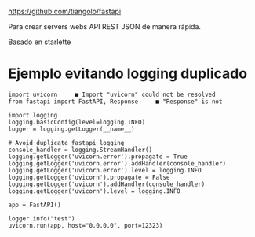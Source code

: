 https://github.com/tiangolo/fastapi

Para crear servers webs API REST JSON de manera rápida.

Basado en starlette



# Ejemplo evitando logging duplicado
```
import uvicorn     ■ Import "uvicorn" could not be resolved
from fastapi import FastAPI, Response     ■ "Response" is not

import logging
logging.basicConfig(level=logging.INFO)
logger = logging.getLogger(__name__)

# Avoid duplicate fastapi logging
console_handler = logging.StreamHandler()
logging.getLogger('uvicorn.error').propagate = True
logging.getLogger('uvicorn.error').addHandler(console_handler)
logging.getLogger('uvicorn.error').level = logging.INFO
logging.getLogger('uvicorn').propagate = False
logging.getLogger('uvicorn').addHandler(console_handler)
logging.getLogger('uvicorn').level = logging.INFO

app = FastAPI()

logger.info("test")
uvicorn.run(app, host="0.0.0.0", port=12323)
```
